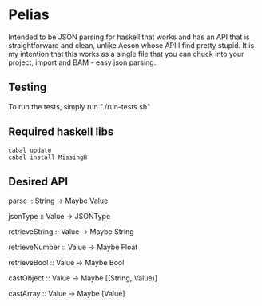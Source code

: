 # Pelias

Intended to be JSON parsing for haskell that works and has an API that is straightforward and clean, unlike Aeson whose API I find pretty stupid.
It is my intention that this works as a single file that you can chuck into your project, import and BAM - easy json parsing.

## Testing

To run the tests, simply run "./run-tests.sh"

## Required haskell libs

```
cabal update
cabal install MissingH
```

## Desired API

parse :: String -> Maybe Value

jsonType :: Value -> JSONType

retrieveString :: Value -> Maybe String

retrieveNumber :: Value -> Maybe Float

retrieveBool   :: Value -> Maybe Bool

castObject :: Value -> Maybe [(String, Value)]

castArray  :: Value -> Maybe [Value]
